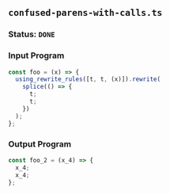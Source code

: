 ## `confused-parens-with-calls.ts`

### Status: `DONE`

### Input Program

```typescript
const foo = (x) => {
  using_rewrite_rules([t, t, (x)]).rewrite(
    splice(() => {
      t;
      t;
    })
  );
};
```

### Output Program

```typescript
const foo_2 = (x_4) => {
  x_4;
  x_4;
};
```

